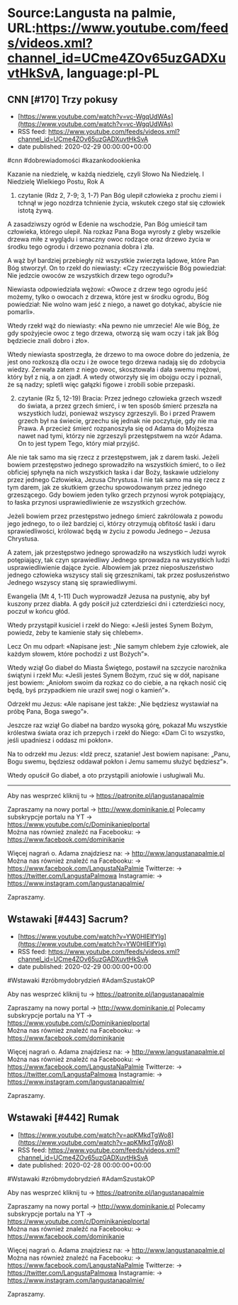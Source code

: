 # Source:Langusta na palmie, URL:https://www.youtube.com/feeds/videos.xml?channel_id=UCme4ZOv65uzGADXuvtHkSvA, language:pl-PL

## CNN [#170] Trzy pokusy
 - [https://www.youtube.com/watch?v=vc-WgqUdWAs](https://www.youtube.com/watch?v=vc-WgqUdWAs)
 - RSS feed: https://www.youtube.com/feeds/videos.xml?channel_id=UCme4ZOv65uzGADXuvtHkSvA
 - date published: 2020-02-29 00:00:00+00:00

#cnn #dobrewiadomości #kazankodookienka

Kazanie na niedzielę, w każdą niedzielę, czyli Słowo Na Niedzielę. 
I Niedzielę Wielkiego Postu, Rok A

1. czytanie (Rdz 2, 7-9; 3, 1-7)
Pan Bóg ulepił człowieka z prochu ziemi i tchnął w jego nozdrza tchnienie życia, wskutek czego stał się człowiek istotą żywą.

A zasadziwszy ogród w Edenie na wschodzie, Pan Bóg umieścił tam człowieka, którego ulepił. Na rozkaz Pana Boga wyrosły z gleby wszelkie drzewa miłe z wyglądu i smaczny owoc rodzące oraz drzewo życia w środku tego ogrodu i drzewo poznania dobra i zła.

A wąż był bardziej przebiegły niż wszystkie zwierzęta lądowe, które Pan Bóg stworzył. On to rzekł do niewiasty: «Czy rzeczywiście Bóg powiedział: Nie jedzcie owoców ze wszystkich drzew tego ogrodu?»

Niewiasta odpowiedziała wężowi: «Owoce z drzew tego ogrodu jeść możemy, tylko o owocach z drzewa, które jest w środku ogrodu, Bóg powiedział: Nie wolno wam jeść z niego, a nawet go dotykać, abyście nie pomarli».

Wtedy rzekł wąż do niewiasty: «Na pewno nie umrzecie! Ale wie Bóg, że gdy spożyjecie owoc z tego drzewa, otworzą się wam oczy i tak jak Bóg będziecie znali dobro i zło».

Wtedy niewiasta spostrzegła, że drzewo to ma owoce dobre do jedzenia, że jest ono rozkoszą dla oczu i że owoce tego drzewa nadają się do zdobycia wiedzy. Zerwała zatem z niego owoc, skosztowała i dała swemu mężowi, który był z nią, a on zjadł. A wtedy otworzyły się im obojgu oczy i poznali, że są nadzy; spletli więc gałązki figowe i zrobili sobie przepaski.

2. czytanie (Rz 5, 12-19)
Bracia: Przez jednego człowieka grzech wszedł do świata, a przez grzech śmierć, i w ten sposób śmierć przeszła na wszystkich ludzi, ponieważ wszyscy zgrzeszyli. Bo i przed Prawem grzech był na świecie, grzechu się jednak nie poczytuje, gdy nie ma Prawa. A przecież śmierć rozpanoszyła się od Adama do Mojżesza nawet nad tymi, którzy nie zgrzeszyli przestępstwem na wzór Adama. On to jest typem Tego, który miał przyjść.

Ale nie tak samo ma się rzecz z przestępstwem, jak z darem łaski. Jeżeli bowiem przestępstwo jednego sprowadziło na wszystkich śmierć, to o ileż obficiej spłynęła na nich wszystkich łaska i dar Boży, łaskawie udzielony przez jednego Człowieka, Jezusa Chrystusa. I nie tak samo ma się rzecz z tym darem, jak ze skutkiem grzechu spowodowanym przez jednego grzeszącego. Gdy bowiem jeden tylko grzech przynosi wyrok potępiający, to łaska przynosi usprawiedliwienie ze wszystkich grzechów.

Jeżeli bowiem przez przestępstwo jednego śmierć zakrólowała z powodu jego jednego, to o ileż bardziej ci, którzy otrzymują obfitość łaski i daru sprawiedliwości, królować będą w życiu z powodu Jednego – Jezusa Chrystusa.

A zatem, jak przestępstwo jednego sprowadziło na wszystkich ludzi wyrok potępiający, tak czyn sprawiedliwy Jednego sprowadza na wszystkich ludzi usprawiedliwienie dające życie. Albowiem jak przez nieposłuszeństwo jednego człowieka wszyscy stali się grzesznikami, tak przez posłuszeństwo Jednego wszyscy staną się sprawiedliwymi.

Ewangelia (Mt 4, 1-11)
Duch wyprowadził Jezusa na pustynię, aby był kuszony przez diabła. A gdy pościł już czterdzieści dni i czterdzieści nocy, poczuł w końcu głód.

Wtedy przystąpił kusiciel i rzekł do Niego: «Jeśli jesteś Synem Bożym, powiedz, żeby te kamienie stały się chlebem».

Lecz On mu odparł: «Napisane jest: „Nie samym chlebem żyje człowiek, ale każdym słowem, które pochodzi z ust Bożych”».

Wtedy wziął Go diabeł do Miasta Świętego, postawił na szczycie narożnika świątyni i rzekł Mu: «Jeśli jesteś Synem Bożym, rzuć się w dół, napisane jest bowiem: „Aniołom swoim da rozkaz co do ciebie, a na rękach nosić cię będą, byś przypadkiem nie uraził swej nogi o kamień”».

Odrzekł mu Jezus: «Ale napisane jest także: „Nie będziesz wystawiał na próbę Pana, Boga swego”».

Jeszcze raz wziął Go diabeł na bardzo wysoką górę, pokazał Mu wszystkie królestwa świata oraz ich przepych i rzekł do Niego: «Dam Ci to wszystko, jeśli upadniesz i oddasz mi pokłon».

Na to odrzekł mu Jezus: «Idź precz, szatanie! Jest bowiem napisane: „Panu, Bogu swemu, będziesz oddawał pokłon i Jemu samemu służyć będziesz”».

Wtedy opuścił Go diabeł, a oto przystąpili aniołowie i usługiwali Mu.
________________________________________

Aby nas wesprzeć kliknij tu → https://patronite.pl/langustanapalmie

Zapraszamy na nowy portal 
→ http://www.dominikanie.pl
Polecamy subskrypcje portalu na YT
→ https://www.youtube.com/c/Dominikanieplportal  
Można nas również znaleźć na Facebooku: 
→ https://www.facebook.com/dominikanie

Więcej nagrań o. Adama znajdziesz na: 
→ http://www.langustanapalmie.pl
Można nas również znaleźć na Facebooku: 
→ https://www.facebook.com/LangustaNaPalmie
Twitterze: 
→ https://twitter.com/LangustaPalmowa
Instagramie: 
→ https://www.instagram.com/langustanapalmie/

Zapraszamy.

## Wstawaki [#443] Sacrum?
 - [https://www.youtube.com/watch?v=YW0HIEIfYIg](https://www.youtube.com/watch?v=YW0HIEIfYIg)
 - RSS feed: https://www.youtube.com/feeds/videos.xml?channel_id=UCme4ZOv65uzGADXuvtHkSvA
 - date published: 2020-02-29 00:00:00+00:00

#Wstawaki #zróbmydobrydzień #AdamSzustakOP

Aby nas wesprzeć kliknij tu → https://patronite.pl/langustanapalmie

Zapraszamy na nowy portal 
→ http://www.dominikanie.pl
Polecamy subskrypcje portalu na YT
→ https://www.youtube.com/c/Dominikanieplportal  
Można nas również znaleźć na Facebooku: 
→ https://www.facebook.com/dominikanie

Więcej nagrań o. Adama znajdziesz na: 
→ http://www.langustanapalmie.pl
Można nas również znaleźć na Facebooku: 
→ https://www.facebook.com/LangustaNaPalmie
Twitterze: 
→ https://twitter.com/LangustaPalmowa
Instagramie: 
→ https://www.instagram.com/langustanapalmie/

Zapraszamy.

## Wstawaki [#442] Rumak
 - [https://www.youtube.com/watch?v=apKMkdTgWo8](https://www.youtube.com/watch?v=apKMkdTgWo8)
 - RSS feed: https://www.youtube.com/feeds/videos.xml?channel_id=UCme4ZOv65uzGADXuvtHkSvA
 - date published: 2020-02-28 00:00:00+00:00

#Wstawaki #zróbmydobrydzień #AdamSzustakOP

Aby nas wesprzeć kliknij tu → https://patronite.pl/langustanapalmie

Zapraszamy na nowy portal 
→ http://www.dominikanie.pl
Polecamy subskrypcje portalu na YT
→ https://www.youtube.com/c/Dominikanieplportal  
Można nas również znaleźć na Facebooku: 
→ https://www.facebook.com/dominikanie

Więcej nagrań o. Adama znajdziesz na: 
→ http://www.langustanapalmie.pl
Można nas również znaleźć na Facebooku: 
→ https://www.facebook.com/LangustaNaPalmie
Twitterze: 
→ https://twitter.com/LangustaPalmowa
Instagramie: 
→ https://www.instagram.com/langustanapalmie/

Zapraszamy.

